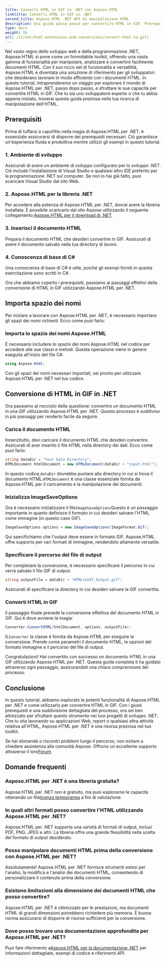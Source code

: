 ```yaml
---
title: Converti HTML in GIF in .NET con Aspose.HTML
linktitle: Converti HTML in GIF in .NET
second_title: Aspose.HTML .NET API di manipolazione HTML
description: Una guida passo passo per convertire HTML in GIF. Prerequisiti, esempi di codice, domande frequenti e altro ancora! Ottimizza la tua manipolazione HTML con Aspose.HTML.
type: docs
weight: 16
url: /it/net/html-extensions-and-conversions/convert-html-to-gif/
---
```


Nel vasto regno dello sviluppo web e della programmazione .NET, Aspose.HTML si pone come un formidabile toolkit, offrendo una vasta gamma di funzionalità per manipolare, analizzare e convertire facilmente documenti HTML. Con il suo ricco set di funzionalità e versatilità, Aspose.HTML è diventata una soluzione di riferimento per gli sviluppatori che desiderano lavorare in modo efficiente con i documenti HTML. In questo tutorial, intraprenderemo un viaggio per esplorare il mondo di Aspose.HTML per .NET, passo dopo passo, e sfruttare le sue capacità per convertire HTML in GIF. Che tu sia uno sviluppatore esperto o che tu abbia appena iniziato, troverai questa guida preziosa nella tua ricerca di manipolazione dell'HTML.

## Prerequisiti

Prima di tuffarsi a capofitto nella magia di Aspose.HTML per .NET, è essenziale assicurarsi di disporre dei prerequisiti necessari. Ciò garantisce un'esperienza fluida e produttiva mentre utilizzi gli esempi in questo tutorial.

### 1. Ambiente di sviluppo

Assicurati di avere un ambiente di sviluppo configurato per lo sviluppo .NET. Ciò include l'installazione di Visual Studio o qualsiasi altro IDE preferito per la programmazione .NET sul computer. Se non lo hai già fatto, puoi scaricare Visual Studio dal sito Web.

### 2. Aspose.HTML per la libreria .NET

 Per accedere alla potenza di Aspose.HTML per .NET, dovrai avere la libreria installata. È possibile scaricarlo dal sito Aspose utilizzando il seguente collegamento:[Aspose.HTML per il download di .NET](https://releases.aspose.com/html/net/).

### 3. Inserisci il documento HTML

Prepara il documento HTML che desideri convertire in GIF. Assicurati di avere il documento salvato nella tua directory di lavoro.

### 4. Conoscenza di base di C#

Una conoscenza di base di C# è utile, poiché gli esempi forniti in questa esercitazione sono scritti in C#.

Ora che abbiamo coperto i prerequisiti, passiamo ai passaggi effettivi della conversione di HTML in GIF utilizzando Aspose.HTML per .NET.

## Importa spazio dei nomi

Per iniziare a lavorare con Aspose.HTML per .NET, è necessario importare gli spazi dei nomi richiesti. Ecco come puoi farlo:

### Importa lo spazio dei nomi Aspose.HTML

È necessario includere lo spazio dei nomi Aspose.HTML nel codice per accedere alle sue classi e metodi. Questa operazione viene in genere eseguita all'inizio del file C#.

```csharp
using Aspose.Html;
```

Con gli spazi dei nomi necessari importati, sei pronto per utilizzare Aspose.HTML per .NET nel tuo codice.

## Conversione di HTML in GIF in .NET

Ora passiamo al nocciolo della questione: convertire un documento HTML in una GIF utilizzando Aspose.HTML per .NET. Questo processo è suddiviso in più passaggi per renderlo facile da seguire.

### Carica il documento HTML

Innanzitutto, devi caricare il documento HTML che desideri convertire. Assicurati di aver inserito il file HTML nella directory dei dati. Ecco come puoi farlo:

```csharp
string dataDir = "Your Data Directory";
HTMLDocument htmlDocument = new HTMLDocument(dataDir + "input.html");
```

 In questo codice,`dataDir` dovrebbe puntare alla directory in cui si trova il documento HTML.`HTMLDocument` è una classe essenziale fornita da Aspose.HTML per il caricamento e la manipolazione dei documenti.

### Inizializza ImageSaveOptions

 Ora è necessario inizializzare il file`ImageSaveOptions`Questo è un passaggio importante in quanto definisce il formato in cui desideri salvare l'HTML come immagine (in questo caso GIF).

```csharp
ImageSaveOptions options = new ImageSaveOptions(ImageFormat.Gif);
```

Qui specifichiamo che l'output deve essere in formato GIF. Aspose.HTML offre supporto per vari formati di immagine, rendendolo altamente versatile.

### Specificare il percorso del file di output

Per completare la conversione, è necessario specificare il percorso in cui verrà salvato il file GIF di output.

```csharp
string outputFile = dataDir + "HTMLtoGIF_Output.gif";
```

Assicurati di specificare la directory in cui desideri salvare la GIF convertita.

### Converti HTML in GIF

Il passaggio finale prevede la conversione effettiva del documento HTML in GIF. Qui è dove avviene la magia:

```csharp
Converter.ConvertHTML(htmlDocument, options, outputFile);
```

 IL`Converter` la classe è fornita da Aspose.HTML per eseguire la conversione. Prende come parametri il documento HTML, le opzioni del formato immagine e il percorso del file di output.

Congratulazioni! Hai convertito con successo un documento HTML in una GIF utilizzando Aspose.HTML per .NET. Questa guida completa ti ha guidato attraverso ogni passaggio, assicurandoti una chiara comprensione del processo.

## Conclusione

In questo tutorial, abbiamo esplorato le potenti funzionalità di Aspose.HTML per .NET e come utilizzarlo per convertire HTML in GIF. Con i giusti prerequisiti e una suddivisione dettagliata del processo, ora sei ben attrezzato per sfruttare questo strumento nei tuoi progetti di sviluppo .NET. Che tu stia lavorando su applicazioni Web, report o qualsiasi altra attività relativa all'HTML, Aspose.HTML per .NET è una risorsa preziosa nel tuo toolkit.

 Se hai domande o riscontri problemi lungo il percorso, non esitare a chiedere assistenza alla comunità Aspose. Offrono un eccellente supporto attraverso il loro[Forum](https://forum.aspose.com/).

## Domande frequenti

### Aspose.HTML per .NET è una libreria gratuita?
 Aspose.HTML per .NET non è gratuito, ma puoi esplorarne le capacità ottenendo un file[licenza temporanea](https://purchase.aspose.com/temporary-license/) a fini di valutazione.

### In quali altri formati posso convertire l'HTML utilizzando Aspose.HTML per .NET?
Aspose.HTML per .NET supporta una varietà di formati di output, inclusi PDF, PNG, JPEG e altri. La libreria offre una grande flessibilità nella scelta del formato di output desiderato.

### Posso manipolare documenti HTML prima della conversione con Aspose.HTML per .NET?
Assolutamente! Aspose.HTML per .NET fornisce strumenti estesi per l'analisi, la modifica e l'analisi dei documenti HTML, consentendo di personalizzare il contenuto prima della conversione.

### Esistono limitazioni alla dimensione dei documenti HTML che posso convertire?
Aspose.HTML per .NET è ottimizzato per le prestazioni, ma documenti HTML di grandi dimensioni potrebbero richiedere più memoria. È buona norma assicurarsi di disporre di risorse sufficienti per la conversione.

### Dove posso trovare una documentazione approfondita per Aspose.HTML per .NET?
 Puoi fare riferimento a[Aspose.HTML per la documentazione .NET](https://reference.aspose.com/html/net/) per informazioni dettagliate, esempi di codice e riferimenti API.
